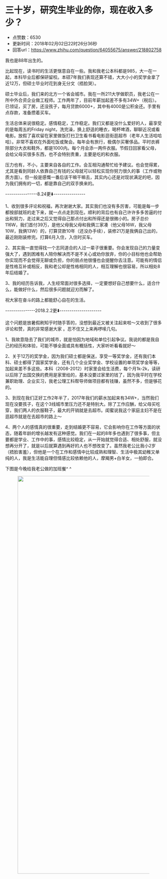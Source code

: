 # 三十岁，研究生毕业的你，现在收入多少？
- 点赞数：6530
- 更新时间：2018年02月02日22时26分36秒
- 回答url：https://www.zhihu.com/question/64055675/answer/218802758
<body>
 <p data-pid="FonzvXDf">我也是88年出生的。</p>
 <p data-pid="HqYoD_om">比起现在，读书时的生活更惬意自在一些。我和我老公本科都是985，大一在一起，本科毕业后都保研留校。本硕7年我们表现还算不错，大大小小的奖学金拿了近12万，但硕士毕业时花到身无分文（捂脸哭）。</p>
 <p data-pid="PZzDnTWP">硕士毕业后，我们来的北方一个省会城市。我在一所211大学做职员，我老公在一所中外合资企业做工程师。工作两年了，目前年薪加起差不多有34W+（税后）。已领证，买了房，还没孩子，每月贷款6000+，其中有4000是公积金还。手里有点存款，准备攒着买车。</p>
 <p data-pid="CnkrYZwq">生活总体来说很稳定。感情稳定，工作稳定。我们又都是没什么爱好的人，最享受的是每周五的Friday night，洗完澡，换上舒适的睡衣，喝杯啤酒，聊聊近况或看电影。放假了喜欢留在家里做饭打扫卫生看书看电影逛街逛超市（老年人生活哈哈哈）。非常不喜欢在外面吃饭或聚会。每年会有旅行，极偶尔买奢侈品。平时衣裤除部分大衣和鞋外，都是1000内。每个月会添一两件衣服。节假日回家看父母，会给父母买很多东西，也不会特别贵重，主要是吃的和衣服。</p>
 <p data-pid="62cbNSf9">压力也有，不小，主要来自各自的工作。会互相沟通帮忙给予建议。也会觉得累，尤其是看到同龄人依靠自己有钱的父母就可以轻松实现你努力很久的事（工作或物质方面）。但一般是感慨一番后该干嘛干嘛去，其实内心还是对现状满足的吧，因为我们拥有的一切，都是靠自己的双手换来的。</p>
 <p data-pid="EzYMRLMr">----------------8.24更⬇️----------------</p>
 <p data-pid="403AH-cN">1、收到很多评论和祝福，再次谢谢大家。其实我们也没有多厉害，可能是每一步都按部就班的走下来，就一点点走到现在。顺利的背后也有自己许许多多苦逼的付出和努力，走过来之后又觉得自己那点付出和所得还是很微小的。房子总价116W，我们首付39万，是他父母我父母和我俩三家凑（他父母16W，我父母10W，我俩13W）的，打算贷款10年（还没办手续），装修21万是我俩自己出的，最近刚刚装修完。打算6月入住，入住时买车。</p>
 <p data-pid="ElVaBWF6">2、其实我一直觉得找一个志同道合的人过一辈子很重要。你会发现自己的力量变强大了，遇到困难有人陪你解决而不是不关心或劝你放弃，你的小目标他也会帮助你实现而不会觉得无聊或负担，你的弱点他很懂也会提醒你去注意。可能有的情侣是性格互补或相反，我和老公却是性格相同的人，相互理解也很容易，所以相处8年后结婚了。</p>
 <p data-pid="0Jp3FLlp">3、我的经历告诉我，人生经常面对很多选择，一定要想好自己想要什么，适合什么，能做好什么，然后很多问题就迎刃而解了。</p>
 <p data-pid="M8J6iw9h">祝大家在奋斗的路上都能舒心自在的生活。</p>
 <p data-pid="MzWofwDy">---------------2018.2.2更⬇️---------------------</p>
 <p data-pid="h_7a6c3U">这个问题是放暑假刷知乎时随手答的，没想到最近又被关注起来啦～又收到了很多评论和赞，真的非常感谢大家 。忍不住又上来再啰嗦几句。</p>
 <p data-pid="Pagnf5Tv">1、我故意隐去了我们的城市，就是怕因为地域和单位引起争议。我说的都是我自己的经历和体验，可能不够全面或具有概括性，大家听听看看就好～</p>
 <p data-pid="bto8f6_S">2、关于12万的奖学金，因为我们硕士都是保送，享受一等奖学金，还有我们本科、硕士都得了国家奖学金，还有几个企业奖学金、学校设置的单项奖学金等等，加起来差不多这些。本科（2008-2012）时家里会给生活费，每个月1k-2k，读研以后除了出国交换的费用是家里给的，基本没要过家里的钱了，因为我平时在学校兼职助理、企业实习，我老公理工科帮导师做项目都有钱赚，虽然不多，但是够花的。</p>
 <p data-pid="5PelAwMS">3、到现在我们正好工作2年半了，2017年我们的薪水加起来有34W+，当然我们现在没要孩子，在这个3线城市里压力还不是特别大。除了工作应酬，给父母买吃穿，我们两人的衣服鞋子，最大的开销就是去超市。闺蜜说我这个家庭主妇不是在逛超市就是在去超市的路上～</p>
 <p data-pid="S0rx7MRU">4、两个人的感情真的很重要，走到结婚更不容易，它会影响你在工作等方面的状态，随着年龄的增长越发有这种感觉。我们在一起的8年多也遇到了很多事，但主要都是学业、工作中的事，感情比较稳定，从一开始就觉得合适、相处舒服，就没想再分开了，就是以后就算遇到再好的人也不想改变了。虽然我老公比我小2岁（捂脸害羞），但他是一个在工作和感情中比较成熟和理智、生活中极其幼稚又单纯的人，我是生活能自理但情感比较依赖他的人，摩羯男+白羊女，一拍即合。</p>
 <p data-pid="aYPhdrnL">下图是今晚给我老公做的加班餐^ ^</p>
 <figure>
  <img data-rawheight="1280" src="https://pic1.zhimg.com/50/v2-456f9fee3efcb5e2cbcf3c28dde047cc_720w.jpg?source=1940ef5c" data-rawwidth="1280" data-original-token="v2-456f9fee3efcb5e2cbcf3c28dde047cc" class="origin_image zh-lightbox-thumb" width="1280" data-original="https://picx.zhimg.com/v2-456f9fee3efcb5e2cbcf3c28dde047cc_r.jpg?source=1940ef5c">
 </figure>
</body>